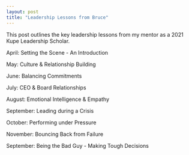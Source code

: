 ```yaml
---
layout: post
title: "Leadership Lessons from Bruce"
---
```


This post outlines the key leadership lessons from my mentor as a 2021 Kupe Leadership Scholar.

April: Setting the Scene - An Introduction

May: Culture & Relationship Building

June: Balancing Commitments

July: CEO & Board Relationships

August: Emotional Intelligence & Empathy

September: Leading during a Crisis

October: Performing under Pressure

November: Bouncing Back from Failure

September: Being the Bad Guy - Making Tough Decisions




